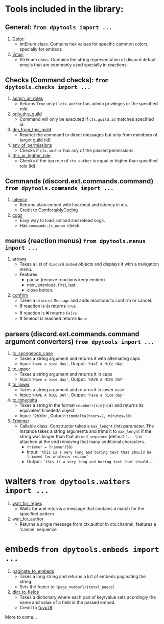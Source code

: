 # Tools included in the library:

## General: `from dpytools import ...`
1. [Color](https://github.com/chrisdewa/dpytools/blob/master/dpytools/__init__.py#L14):
   - IntEnum class. Contains hex values for specific common colors, specially for embeds
2. [Emoji](https://github.com/chrisdewa/dpytools/blob/master/dpytools/__init__.py#L36)
   - StrEnum class. Contains the string representation of discord default emojis 
      that are commonly used specially in reactions.


## Checks (Command checks): `from dpytools.checks import ...`
1. [admin_or_roles](https://github.com/chrisdewa/dpytools/blob/master/dpytools/checks.py#L28)
   - Returns `True` only if `ctx.author` has admin privileges or the specified role.
2. [only_this_guild](https://github.com/chrisdewa/dpytools/blob/master/dpytools/checks.py#L73)
   - Command will only be executed if `ctx.guild.id` matches specified id.
3. [dm_from_this_guild](https://github.com/chrisdewa/dpytools/blob/master/dpytools/checks.py#L92)
   - Restrict the command to direct messages but only from members of target guild (id)
4. [any_of_permissions](https://github.com/chrisdewa/dpytools/blob/master/dpytools/checks.py#L133)
   - Checks if `ctx.author` has any of the passed permissions.
5. [this_or_higher_role](https://github.com/chrisdewa/dpytools/blob/master/dpytools/checks.py#L167)
   - Checks if the top role of `ctx.author` is equal or higher than specified role (id)


## Commands (discord.ext.commands.command) `from dpytools.commands import ...`
1. [latency](https://github.com/chrisdewa/dpytools/blob/master/dpytools/commands.py#L20)
   - Returns plain embed with hearbeat and latency in ms.
   - Credit to [ComfortablyCoding](https://github.com/ComfortablyCoding)
2. [cogs](https://github.com/chrisdewa/dpytools/blob/master/dpytools/commands.py#L34)
   - Easy way to load, unload and reload cogs. 
   - Has `commands.is_owner` check

## menus (reaction menus) `from dpytools.menus import ...`
1. [arrows](https://github.com/chrisdewa/dpytools/blob/master/dpytools/menus.py#L31)
   - Takes a list of `discord.Embed` objects and displays it with a navigation menu.
   - Features:
      - pause (remove reactions keep embed)
      - next, previous, first, last
      - close button.
2. [confirm](https://github.com/chrisdewa/dpytools/blob/master/dpytools/menus.py#L116)
   - Takes a `discord.Message` and adds reactions to confirm or cancel.
   - If reaction is 👍 returns `True`
   - If reaction is ❌ returns `False`
   - If timeout is reached returns `None`


## parsers (discord.ext.commands.command argument converters) `from dpytools import ...`
1. [to_spongebob_case](https://github.com/chrisdewa/dpytools/blob/master/dpytools/parsers.py#L34)
   - Takes a string argument and returns it with alternating caps
   - Input:`'Have a nice day'`, Output: `'hAvE A NiCe dAy'`
2. [to_upper](https://github.com/chrisdewa/dpytools/blob/master/dpytools/parsers.py#L49)
   - Takes a string argument and returns it in caps
   - Input:`'Have a nice day'`, Output: `'HAVE A NICE DAY'`
2. [to_lower](https://github.com/chrisdewa/dpytools/blob/master/dpytools/parsers.py#L61)
   - Takes a string argument and returns it in lower case
   - Input:`'HAVE A NICE DAY'`, Output: `'have a nice day'`
3. [to_timedelta](https://github.com/chrisdewa/dpytools/blob/master/dpytools/parsers.py#L73)
   - Takes a string in the format `<number>[s|m|h|d]` and returns its equivalent timedelta object
   - Input: `'2h30m'`, Output: `timedelta(hours=2, minutes=30)`
4. [Trimmer](https://github.com/chrisdewa/dpytools/blob/master/dpytools/parsers.py#L122)
   - Callable class. Constructor takes a `max_lenght` (int) parameter.
      The instance takes a string arguments and trims it to `max_lenght` if the string was longer than that
      an `end_sequence` (default `'...'`) is attached at the end removing that many additional characters.
      - `trimmer = Trimmer(50)` 
      - Input: `'this is a very long and boring text that should be trimmed for whatever reason'`
      - Output: `'this is a very long and boring text that should...'`


# waiters `from dpytools.waiters import ...`
1. [wait_for_regex](https://github.com/chrisdewa/dpytools/blob/master/dpytools/waiters.py#L73)
   - Waits for and returns a message that contains a match for the specified pattern
2. [wait_for_author](https://github.com/chrisdewa/dpytools/blob/master/dpytools/waiters.py#L118)
   - Returns a single message from ctx.author in ctx.channel, features a 'cancel' sequence


# embeds `from dpytools.embeds import ...`
1. [paginate_to_embeds](https://github.com/chrisdewa/dpytools/blob/master/embeds/dict_to_fields.py#L13)
   - Takes a long string and returns a list of embeds paginating the string.
   - Sets the footer to `{page_number}/{total_pages}`
2. [dict_to_fields](https://github.com/chrisdewa/dpytools/blob/master/embeds/dict_to_fields.py#L50)
   - Takes a dictionary where each pair of key/value sets acordingly the name and value of a field in the passed embed.
   - Credit to [fuyu78](https://github.com/fuyu78)


More to come...






